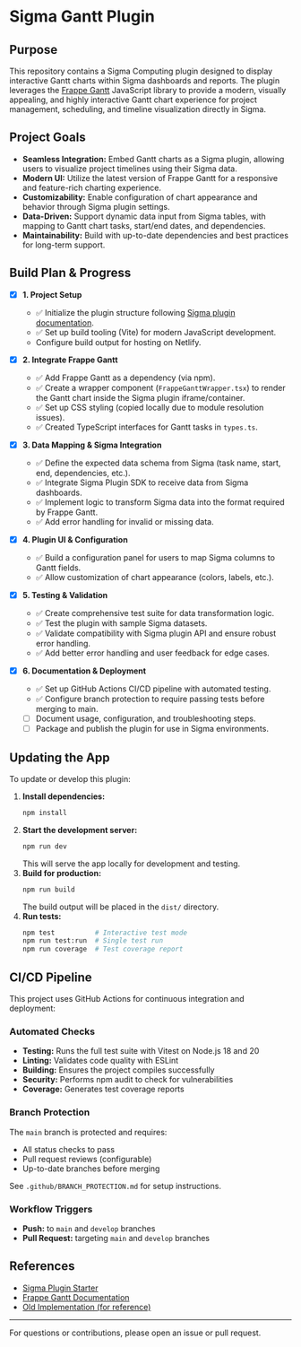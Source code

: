 # Sigma Gantt Plugin

## Purpose

This repository contains a Sigma Computing plugin designed to display interactive Gantt charts within Sigma dashboards and reports. The plugin leverages the [Frappe Gantt](https://github.com/frappe/gantt) JavaScript library to provide a modern, visually appealing, and highly interactive Gantt chart experience for project management, scheduling, and timeline visualization directly in Sigma.

## Project Goals

- **Seamless Integration:** Embed Gantt charts as a Sigma plugin, allowing users to visualize project timelines using their Sigma data.
- **Modern UI:** Utilize the latest version of Frappe Gantt for a responsive and feature-rich charting experience.
- **Customizability:** Enable configuration of chart appearance and behavior through Sigma plugin settings.
- **Data-Driven:** Support dynamic data input from Sigma tables, with mapping to Gantt chart tasks, start/end dates, and dependencies.
- **Maintainability:** Build with up-to-date dependencies and best practices for long-term support.

## Build Plan & Progress

- [x] **1. Project Setup**

  - ✅ Initialize the plugin structure following [Sigma plugin documentation](https://github.com/sigmacomputing/plugin).
  - ✅ Set up build tooling (Vite) for modern JavaScript development.
  - Configure build output for hosting on Netlify.

- [x] **2. Integrate Frappe Gantt**

  - ✅ Add Frappe Gantt as a dependency (via npm).
  - ✅ Create a wrapper component (`FrappeGanttWrapper.tsx`) to render the Gantt chart inside the Sigma plugin iframe/container.
  - ✅ Set up CSS styling (copied locally due to module resolution issues).
  - ✅ Created TypeScript interfaces for Gantt tasks in `types.ts`.

- [x] **3. Data Mapping & Sigma Integration**

  - ✅ Define the expected data schema from Sigma (task name, start, end, dependencies, etc.).
  - ✅ Integrate Sigma Plugin SDK to receive data from Sigma dashboards.
  - ✅ Implement logic to transform Sigma data into the format required by Frappe Gantt.
  - ✅ Add error handling for invalid or missing data.

- [x] **4. Plugin UI & Configuration**

  - ✅ Build a configuration panel for users to map Sigma columns to Gantt fields.
  - ✅ Allow customization of chart appearance (colors, labels, etc.).

- [x] **5. Testing & Validation**

  - ✅ Create comprehensive test suite for data transformation logic.
  - ✅ Test the plugin with sample Sigma datasets.
  - ✅ Validate compatibility with Sigma plugin API and ensure robust error handling.
  - ✅ Add better error handling and user feedback for edge cases.

- [x] **6. Documentation & Deployment**
  - ✅ Set up GitHub Actions CI/CD pipeline with automated testing.
  - ✅ Configure branch protection to require passing tests before merging to main.
  - [ ] Document usage, configuration, and troubleshooting steps.
  - [ ] Package and publish the plugin for use in Sigma environments.

## Updating the App

To update or develop this plugin:

1. **Install dependencies:**
   ```sh
   npm install
   ```
2. **Start the development server:**
   ```sh
   npm run dev
   ```
   This will serve the app locally for development and testing.
3. **Build for production:**
   ```sh
   npm run build
   ```
   The build output will be placed in the `dist/` directory.
4. **Run tests:**
   ```sh
   npm test          # Interactive test mode
   npm run test:run  # Single test run
   npm run coverage  # Test coverage report
   ```

## CI/CD Pipeline

This project uses GitHub Actions for continuous integration and deployment:

### Automated Checks

- **Testing:** Runs the full test suite with Vitest on Node.js 18 and 20
- **Linting:** Validates code quality with ESLint
- **Building:** Ensures the project compiles successfully
- **Security:** Performs npm audit to check for vulnerabilities
- **Coverage:** Generates test coverage reports

### Branch Protection

The `main` branch is protected and requires:

- All status checks to pass
- Pull request reviews (configurable)
- Up-to-date branches before merging

See `.github/BRANCH_PROTECTION.md` for setup instructions.

### Workflow Triggers

- **Push:** to `main` and `develop` branches
- **Pull Request:** targeting `main` and `develop` branches

## References

- [Sigma Plugin Starter](https://github.com/sigmacomputing/plugin)
- [Frappe Gantt Documentation](https://frappe.io/gantt)
- [Old Implementation (for reference)](https://github.com/weigandconstruction/sigma-plugins/tree/main/frappe-gantt)

---

For questions or contributions, please open an issue or pull request.
